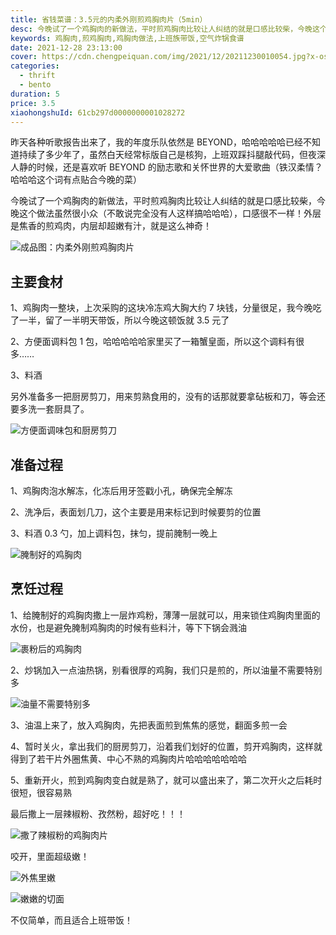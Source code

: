```yaml
---
title: 省钱菜谱：3.5元的内柔外刚煎鸡胸肉片（5min）
desc: 今晚试了一个鸡胸肉的新做法，平时煎鸡胸肉比较让人纠结的就是口感比较柴，今晚这个做法虽然很小众（不敢说完全没有人这样搞哈哈哈），口感很不一样！外层是焦香的煎鸡肉，内层却超嫩有汁，就是这么神奇！
keywords: 鸡胸肉,煎鸡胸肉,鸡胸肉做法,上班族带饭,空气炸锅食谱
date: 2021-12-28 23:13:00
cover: https://cdn.chengpeiquan.com/img/2021/12/20211230010054.jpg?x-oss-process=image/interlace,1
categories:
  - thrift
  - bento
duration: 5
price: 3.5
xiaohongshuId: 61cb297d0000000001028272
---
```


昨天各种听歌报告出来了，我的年度乐队依然是 BEYOND，哈哈哈哈哈已经不知道持续了多少年了，虽然白天经常标版自己是核狗，上班双踩抖腿敲代码，但夜深人静的时候，还是喜欢听 BEYOND 的励志歌和关怀世界的大爱歌曲（铁汉柔情？哈哈哈这个词有点贴合今晚的菜）

今晚试了一个鸡胸肉的新做法，平时煎鸡胸肉比较让人纠结的就是口感比较柴，今晚这个做法虽然很小众（不敢说完全没有人这样搞哈哈哈），口感很不一样！外层是焦香的煎鸡肉，内层却超嫩有汁，就是这么神奇！

![成品图：内柔外刚煎鸡胸肉片](https://cdn.chengpeiquan.com/img/2021/12/20211230010429.jpg?x-oss-process=image/interlace,1)

## 主要食材

1、鸡胸肉一整块，上次采购的这块冷冻鸡大胸大约 7 块钱，分量很足，我今晚吃了一半，留了一半明天带饭，所以今晚这顿饭就 3.5 元了

2、方便面调料包 1 包，哈哈哈哈哈家里买了一箱蟹皇面，所以这个调料有很多……

3、料酒

另外准备多一把厨房剪刀，用来剪熟食用的，没有的话那就要拿砧板和刀，等会还要多洗一套厨具了。

![方便面调味包和厨房剪刀](https://cdn.chengpeiquan.com/img/2021/12/20211230010424.jpg?x-oss-process=image/interlace,1)

## 准备过程

1、鸡胸肉泡水解冻，化冻后用牙签戳小孔，确保完全解冻

2、洗净后，表面划几刀，这个主要是用来标记到时候要剪的位置

3、料酒 0.3 勺，加上调料包，抹匀，提前腌制一晚上

![腌制好的鸡胸肉](https://cdn.chengpeiquan.com/img/2021/12/20211230010425.jpg?x-oss-process=image/interlace,1)

## 烹饪过程

1、给腌制好的鸡胸肉撒上一层炸鸡粉，薄薄一层就可以，用来锁住鸡胸肉里面的水份，也是避免腌制鸡胸肉的时候有些料汁，等下下锅会溅油

![裹粉后的鸡胸肉](https://cdn.chengpeiquan.com/img/2021/12/20211230010426.jpg?x-oss-process=image/interlace,1)

2、炒锅加入一点油热锅，别看很厚的鸡胸，我们只是煎的，所以油量不需要特别多

![油量不需要特别多](https://cdn.chengpeiquan.com/img/2021/12/20211230010427.jpg?x-oss-process=image/interlace,1)

3、油温上来了，放入鸡胸肉，先把表面煎到焦焦的感觉，翻面多煎一会

4、暂时关火，拿出我们的厨房剪刀，沿着我们划好的位置，剪开鸡胸肉，这样就得到了若干片外圈焦黄、中心不熟的鸡胸肉片哈哈哈哈哈哈哈

5、重新开火，煎到鸡胸肉变白就是熟了，就可以盛出来了，第二次开火之后耗时很短，很容易熟

最后撒上一层辣椒粉、孜然粉，超好吃！！！

![撒了辣椒粉的鸡胸肉片](https://cdn.chengpeiquan.com/img/2021/12/20211230010428.jpg?x-oss-process=image/interlace,1)

咬开，里面超级嫩！

![外焦里嫩](https://cdn.chengpeiquan.com/img/2021/12/20211230010431.jpg?x-oss-process=image/interlace,1)

![嫩嫩的切面](https://cdn.chengpeiquan.com/img/2021/12/20211230010430.jpg?x-oss-process=image/interlace,1)

不仅简单，而且适合上班带饭！
